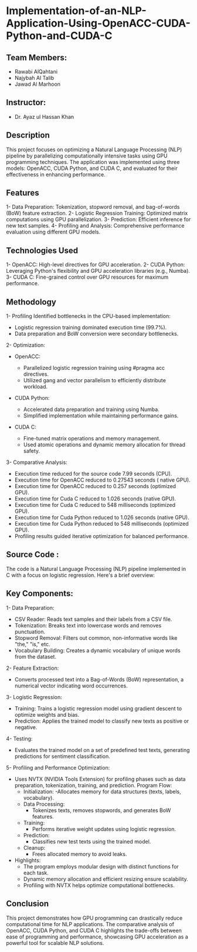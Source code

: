 # Implementation-of-an-NLP-Application-Using-OpenACC-CUDA-Python-and-CUDA-C

## Team Members:
- Rawabi AlQahtani
- Najybah Al Talib
- Jawad Al Marhoon

## Instructor: 
- Dr. Ayaz ul Hassan Khan

## Description 
This project focuses on optimizing a Natural Language Processing (NLP) pipeline by parallelizing computationally intensive tasks using GPU programming techniques. The application was implemented using three models: OpenACC, CUDA Python, and CUDA C, and evaluated for their effectiveness in enhancing performance.


## Features

1- Data Preparation: Tokenization, stopword removal, and bag-of-words (BoW) feature extraction.
2- Logistic Regression Training: Optimized matrix computations using GPU parallelization.
3- Prediction: Efficient inference for new text samples.
4- Profiling and Analysis: Comprehensive performance evaluation using different GPU models.


## Technologies Used

1- OpenACC: High-level directives for GPU acceleration.
2- CUDA Python: Leveraging Python's flexibility and GPU acceleration libraries (e.g., Numba).
3- CUDA C: Fine-grained control over GPU resources for maximum performance.

## Methodology

1- Profiling Identified bottlenecks in the CPU-based implementation:
- Logistic regression training dominated execution time (99.7%).
- Data preparation and BoW conversion were secondary bottlenecks.

2- Optimization:
- OpenACC:
  - Parallelized logistic regression training using #pragma acc directives.
  - Utilized gang and vector parallelism to efficiently distribute workload.

- CUDA Python:
  - Accelerated data preparation and training using Numba.
  - Simplified implementation while maintaining performance gains.

- CUDA C:
  - Fine-tuned matrix operations and memory management.
  - Used atomic operations and dynamic memory allocation for thread safety.

3- Comparative Analysis:
  - Execution time reduced for the source code  7.99 seconds (CPU).
  - Execution time for OpenACC reduced to 0.27543 seconds ( native GPU).
  - Execution time for OpenACC reduced to 0.257 seconds (optimized GPU).
  - Execution time for Cuda C reduced to  1.026 seconds (native GPU).
  - Execution time for Cuda C reduced to 548 milliseconds (optimized GPU).
  -  Execution time for Cuda Python reduced to  1.026 seconds (native GPU).
  - Execution time for Cuda Python reduced to 548 milliseconds (optimized GPU).
  - Profiling results guided iterative optimization for balanced performance.



## Source Code :

The code is a Natural Language Processing (NLP) pipeline implemented in C with a focus on logistic regression. Here's a brief overview:

## Key Components:
1- Data Preparation:
- CSV Reader: Reads text samples and their labels from a CSV file.
- Tokenization: Breaks text into lowercase words and removes punctuation.
- Stopword Removal: Filters out common, non-informative words like "the," "is," etc.
- Vocabulary Building: Creates a dynamic vocabulary of unique words from the dataset.

2- Feature Extraction:
- Converts processed text into a Bag-of-Words (BoW) representation, a numerical vector indicating word occurrences.

3- Logistic Regression:
- Training: Trains a logistic regression model using gradient descent to optimize weights and bias.
- Prediction: Applies the trained model to classify new texts as positive or negative.

4- Testing:
- Evaluates the trained model on a set of predefined test texts, generating predictions for sentiment classification.

5- Profiling and Performance Optimization:
- Uses NVTX (NVIDIA Tools Extension) for profiling phases such as data preparation, tokenization, training, and prediction.
Program Flow:
  - Initialization:
      -Allocates memory for data structures (texts, labels, vocabulary).
  - Data Processing:
      - Tokenizes texts, removes stopwords, and generates BoW features.
  - Training:
      - Performs iterative weight updates using logistic regression.
  - Prediction:
      - Classifies new test texts using the trained model.
  - Cleanup:
      - Frees allocated memory to avoid leaks.
- Highlights:
  - The program employs modular design with distinct functions for each task.
  - Dynamic memory allocation and efficient resizing ensure scalability.
  - Profiling with NVTX helps optimize computational bottlenecks.







## Conclusion

This project demonstrates how GPU programming can drastically reduce computational time for NLP applications. The comparative analysis of OpenACC, CUDA Python, and CUDA C highlights the trade-offs between ease of programming and performance, showcasing GPU acceleration as a powerful tool for scalable NLP solutions.

